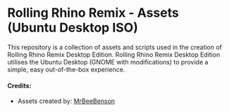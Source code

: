 # Rolling Rhino Remix - Assets (Ubuntu Desktop ISO)
This repository is a collection of assets and scripts used in the creation of Rolling Rhino Remix Desktop Edition. Rolling Rhino Remix Desktop Edition utilises the Ubuntu Desktop (GNOME with modifications) to provide a simple, easy out-of-the-box experience.

#### Credits:
- Assets created by: [MrBeeBenson](https://mrbeebenson.github.io)

